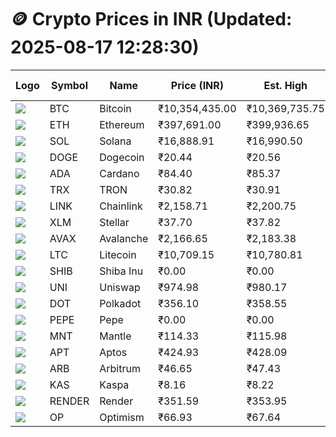 # 🪙 Crypto Prices in INR (Updated: 2025-08-17 12:28:30)

| Logo | Symbol | Name       | Price (INR) | Est. High | Est. Low | Gross Profit | Fees | Net Profit | ROI % |
|------|--------|------------|-------------|-----------|----------|---------------|------|-------------|--------|
| ![](https://coin-images.coingecko.com/coins/images/1/large/bitcoin.png?1696501400) | BTC    | Bitcoin    | ₹10,354,435.00 | ₹10,369,735.75 | ₹10,339,134.25 | ₹295.98 | ₹200.00 | ₹95.98 | 0.10% |
| ![](https://coin-images.coingecko.com/coins/images/279/large/ethereum.png?1696501628) | ETH    | Ethereum   | ₹397,691.00 | ₹399,936.65 | ₹395,445.35 | ₹1,135.76 | ₹200.00 | ₹935.76 | 0.94% |
| ![](https://coin-images.coingecko.com/coins/images/4128/large/solana.png?1718769756) | SOL    | Solana     | ₹16,888.91 | ₹16,990.50 | ₹16,787.32 | ₹1,210.36 | ₹200.00 | ₹1,010.36 | 1.01% |
| ![](https://coin-images.coingecko.com/coins/images/5/large/dogecoin.png?1696501409) | DOGE   | Dogecoin   | ₹20.44 | ₹20.56 | ₹20.32 | ₹1,151.40 | ₹200.00 | ₹951.40 | 0.95% |
| ![](https://coin-images.coingecko.com/coins/images/975/large/cardano.png?1696502090) | ADA    | Cardano    | ₹84.40 | ₹85.37 | ₹83.43 | ₹2,330.15 | ₹200.00 | ₹2,130.15 | 2.13% |
| ![](https://coin-images.coingecko.com/coins/images/1094/large/tron-logo.png?1696502193) | TRX    | TRON       | ₹30.82 | ₹30.91 | ₹30.73 | ₹605.33 | ₹200.00 | ₹405.33 | 0.41% |
| ![](https://coin-images.coingecko.com/coins/images/877/large/chainlink-new-logo.png?1696502009) | LINK   | Chainlink  | ₹2,158.71 | ₹2,200.75 | ₹2,116.67 | ₹3,972.04 | ₹200.00 | ₹3,772.04 | 3.77% |
| ![](https://coin-images.coingecko.com/coins/images/100/large/fmpFRHHQ_400x400.jpg?1735231350) | XLM    | Stellar    | ₹37.70 | ₹37.82 | ₹37.58 | ₹630.63 | ₹200.00 | ₹430.63 | 0.43% |
| ![](https://coin-images.coingecko.com/coins/images/12559/large/Avalanche_Circle_RedWhite_Trans.png?1696512369) | AVAX   | Avalanche  | ₹2,166.65 | ₹2,183.38 | ₹2,149.92 | ₹1,556.15 | ₹200.00 | ₹1,356.15 | 1.36% |
| ![](https://coin-images.coingecko.com/coins/images/2/large/litecoin.png?1696501400) | LTC    | Litecoin   | ₹10,709.15 | ₹10,780.81 | ₹10,637.49 | ₹1,347.33 | ₹200.00 | ₹1,147.33 | 1.15% |
| ![](https://coin-images.coingecko.com/coins/images/11939/large/shiba.png?1696511800) | SHIB   | Shiba Inu  | ₹0.00 | ₹0.00 | ₹0.00 | ₹808.70 | ₹200.00 | ₹608.70 | 0.61% |
| ![](https://coin-images.coingecko.com/coins/images/12504/large/uniswap-logo.png?1720676669) | UNI    | Uniswap    | ₹974.98 | ₹980.17 | ₹969.79 | ₹1,070.02 | ₹200.00 | ₹870.02 | 0.87% |
| ![](https://coin-images.coingecko.com/coins/images/12171/large/polkadot.png?1696512008) | DOT    | Polkadot   | ₹356.10 | ₹358.55 | ₹353.65 | ₹1,385.27 | ₹200.00 | ₹1,185.27 | 1.19% |
| ![](https://coin-images.coingecko.com/coins/images/29850/large/pepe-token.jpeg?1696528776) | PEPE   | Pepe       | ₹0.00 | ₹0.00 | ₹0.00 | ₹1,140.87 | ₹200.00 | ₹940.87 | 0.94% |
| ![](https://coin-images.coingecko.com/coins/images/30980/large/Mantle-Logo-mark.png?1739213200) | MNT    | Mantle     | ₹114.33 | ₹115.98 | ₹112.68 | ₹2,920.54 | ₹200.00 | ₹2,720.54 | 2.72% |
| ![](https://coin-images.coingecko.com/coins/images/26455/large/aptos_round.png?1696525528) | APT    | Aptos      | ₹424.93 | ₹428.09 | ₹421.77 | ₹1,499.40 | ₹200.00 | ₹1,299.40 | 1.30% |
| ![](https://coin-images.coingecko.com/coins/images/16547/large/arb.jpg?1721358242) | ARB    | Arbitrum   | ₹46.65 | ₹47.43 | ₹45.87 | ₹3,387.61 | ₹200.00 | ₹3,187.61 | 3.19% |
| ![](https://coin-images.coingecko.com/coins/images/25751/large/kaspa-icon-exchanges.png?1696524837) | KAS    | Kaspa      | ₹8.16 | ₹8.22 | ₹8.10 | ₹1,518.80 | ₹200.00 | ₹1,318.80 | 1.32% |
| ![](https://coin-images.coingecko.com/coins/images/11636/large/rndr.png?1696511529) | RENDER | Render     | ₹351.59 | ₹353.95 | ₹349.23 | ₹1,350.39 | ₹200.00 | ₹1,150.39 | 1.15% |
| ![](https://coin-images.coingecko.com/coins/images/25244/large/Optimism.png?1696524385) | OP     | Optimism   | ₹66.93 | ₹67.64 | ₹66.22 | ₹2,142.84 | ₹200.00 | ₹1,942.84 | 1.94% |
